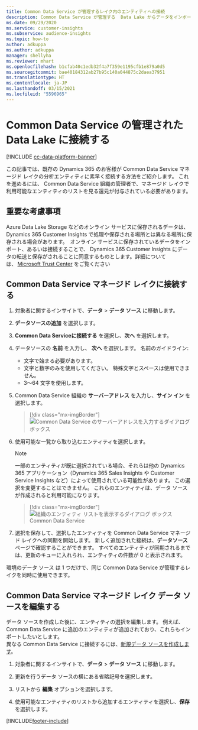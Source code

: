 ```yaml
---
title: Common Data Service が管理するレイク内のエンティティへの接続
description: Common Data Service が管理する  Data Lake からデータをインポートする。
ms.date: 09/29/2020
ms.service: customer-insights
ms.subservice: audience-insights
ms.topic: how-to
author: adkuppa
ms.author: adkuppa
manager: shellyha
ms.reviewer: mhart
ms.openlocfilehash: b1cfab40c1edb32f4a7f359e1195cfb1e879a0d5
ms.sourcegitcommit: bae40184312ab27b95c140a044875c2daea37951
ms.translationtype: HT
ms.contentlocale: ja-JP
ms.lasthandoff: 03/15/2021
ms.locfileid: "5596965"
---
```

# <a name="connect-to-data-in-a-common-data-service-managed-data-lake"></a>Common Data Service の管理された Data Lake に接続する

[!INCLUDE [cc-data-platform-banner](../includes/cc-data-platform-banner.md)]

この記事では、既存の Dynamics 365 のお客様が Common Data Service マネージド レイクの分析エンティティに素早く接続する方法をご紹介します。 これを進めるには、 Common Data Service 組織の管理者で、マネージド レイクで利用可能なエンティティのリストを見る還元が付与されている必要があります。

## <a name="important-considerations"></a>重要な考慮事項

Azure Data Lake Storage などのオンライン サービスに保存されるデータは、Dynamics 365 Customer Insights で処理や保存される場所とは異なる場所に保存される場合があります。  オンライン サービスに保存されているデータをインポート、あるいは接続することで、 Dynamics 365 Customer Insights にデータの転送と保存がされることに同意するものとします。詳細については、 [Microsoft Trust Center](https://www.microsoft.com/trust-center) をご覧ください

## <a name="connect-to-a-common-data-service-managed-lake"></a>Common Data Service マネージド レイクに接続する

1. 対象者に関するインサイトで、**データ** > **データ ソース** に移動します。

2. **データソースの追加** を選択します。

3. **Common Data Serviceに接続する** を選択し、**次へ** を選択します。

4. データソースの **名前** を入力し、 **次へ** を選択します。 名前のガイドライン: 
   - 文字で始まる必要があります。
   - 文字と数字のみを使用してください。 特殊文字とスペースは使用できません。
   - 3〜64 文字を使用します。

5. Common Data Service 組織の **サーバーアドレス** を入力し、**サイン イン** を選択します。

   > [!div class="mx-imgBorder"]
   > ![Common Data Service のサーバーアドレスを入力するダイアログ ボックス](media/enter-CDS-org-details.png)

6. 使用可能な一覧から取り込むエンティティを選択します。    

   > [!NOTE]
   > 一部のエンティティが既に選択されている場合、それらは他の Dynamics 365 アプリケーション（Dynamics 365 Sales Insights や Customer Service Insights など）によって使用されている可能性があります。 この選択を変更することはできません。 これらのエンティティは、データ ソースが作成されると利用可能になります。

   > [!div class="mx-imgBorder"]
   > ![組織のエンティティ リストを表示するダイアログ ボックスCommon Data Service](media/select-analytical-entities.png)

7. 選択を保存して、選択したエンティティを Common Data Service マネージド レイクへの同期を開始します。 新しく追加された接続は、**データソース** ページで確認することができます。 すべてのエンティティが同期されるまでは、更新のキューに入れられ、エンティティの件数が 0 と表示されます。

環境のデータ ソース は 1 つだけで、同じ Common Data Service が管理するレイクを同時に使用できます。

## <a name="edit-a-common-data-service-managed-lake-data-source"></a>Common Data Service マネージド レイク データ ソースを編集する

データ ソースを作成した後に、エンティティの選択を編集します。 例えば、Common Data Service に追加のエンティティが追加されており、これらもインポートしたいとします。    
異なる Common Data Service に接続するには、[新規データ ソースを作成します](#connect-to-a-common-data-service-managed-lake)。

1. 対象者に関するインサイトで、**データ** > **データ ソース** に移動します。

2. 更新を行うデータ ソースの横にある省略記号を選択します。

3. リストから **編集** オプションを選択します。

4. 使用可能なエンティティのリストから追加するエンティティを選択し、**保存** を選択します。


[!INCLUDE[footer-include](../includes/footer-banner.md)]